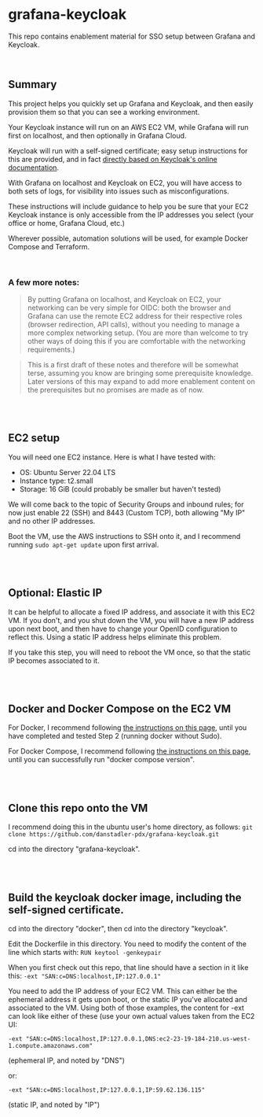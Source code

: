 # grafana-keycloak
This repo contains enablement material for SSO setup between Grafana and Keycloak.

<br>

## Summary

This project helps you quickly set up Grafana and Keycloak, and then easily provision them so that 
you can see a working environment.

Your Keycloak instance will run on an AWS EC2 VM, while Grafana will run first on localhost, and then optionally in Grafana Cloud.

Keycloak will run with a self-signed certificate; easy setup instructions for this are provided, and in fact [directly based on Keycloak's online documentation](https://www.keycloak.org/server/containers#_writing_your_optimized_keycloak_containerfile).

With Grafana on localhost and Keycloak on EC2, you will have access to both sets of logs, for visibility into issues such as misconfigurations.

These instructions will include guidance to help you be sure that your EC2 Keycloak instance is only accessible from the IP addresses you select (your office or home, Grafana Cloud, etc.)

Wherever possible, automation solutions will be used, for example Docker Compose and Terraform.

<br>

### A few more notes:

> By putting Grafana on localhost, and Keycloak on EC2, your networking can be very simple for OIDC: both the browser and Grafana can use the remote EC2 address for their respective roles (browser redirection, API calls), without you needing to manage a more complex networking setup. (You are more than welcome to try other ways of doing this if you are comfortable with the networking requirements.)

> This is a first draft of these notes and therefore will be somewhat terse, assuming you know are bringing some prerequisite knowledge. Later versions of this may expand to add more enablement content on the prerequisites but no promises are made as of now.


<br><br>
## EC2 setup

You will need one EC2 instance. Here is what I have tested with:

- OS: Ubuntu Server 22.04 LTS
- Instance type: t2.small
- Storage: 16 GiB (could probably be smaller but haven't tested)

We will come back to the topic of Security Groups and inbound rules; for now just enable 22 (SSH) and 8443 (Custom TCP), both allowing "My IP" and no other IP addresses.

Boot the VM, use the AWS instructions to SSH onto it, and I recommend running ```sudo apt-get update``` upon first arrival.


<br><br>
## Optional: Elastic IP

It can be helpful to allocate a fixed IP address, and associate it with this EC2 VM. If you don't, and you shut down the VM, you will have a new IP address upon next boot, and then have to change your OpenID configuration to reflect this. Using a static IP address helps eliminate this problem.

If you take this step, you will need to reboot the VM once, so that the static IP becomes associated to it.


<br><br>
## Docker and Docker Compose on the EC2 VM

For Docker, I recommend following [the instructions on this page](https://www.digitalocean.com/community/tutorials/how-to-install-and-use-docker-on-ubuntu-22-04), until you have completed and tested Step 2 (running docker without Sudo).

For Docker Compose, I recommend following [the instructions on this page](https://www.digitalocean.com/community/tutorials/how-to-install-and-use-docker-compose-on-ubuntu-22-04), until you can successfully run "docker compose version".


<br><br>
## Clone this repo onto the VM

I recommend doing this in the ubuntu user's home directory, as follows:
```git clone https://github.com/danstadler-pdx/grafana-keycloak.git```

cd into the directory "grafana-keycloak".


<br><br>
## Build the keycloak docker image, including the self-signed certificate.

cd into the directory "docker", then cd into the directory "keycloak".

Edit the Dockerfile in this directory. You need to modify the content of the line which starts with:
```RUN keytool -genkeypair```

When you first check out this repo, that line should have a section in it like this:
```-ext "SAN:c=DNS:localhost,IP:127.0.0.1"```

You need to add the IP address of your EC2 VM. This can either be the ephemeral address it gets upon boot, or the static IP you've allocated and associated to the VM. Using both of those examples, the content for -ext can look like either of these (use your own actual values taken from the EC2 UI:

```-ext "SAN:c=DNS:localhost,IP:127.0.0.1,DNS:ec2-23-19-184-210.us-west-1.compute.amazonaws.com"``` 

(ephemeral IP, and noted by "DNS")

or:

```-ext "SAN:c=DNS:localhost,IP:127.0.0.1,IP:59.62.136.115"```

(static IP, and noted by "IP")

